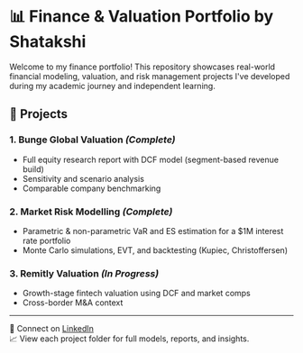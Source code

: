 # 📊 Finance & Valuation Portfolio by Shatakshi

Welcome to my finance portfolio! This repository showcases real-world financial modeling, valuation, and risk management projects I've developed during my academic journey and independent learning.

## 🔹 Projects

### 1. Bunge Global Valuation *(Complete)*
- Full equity research report with DCF model (segment-based revenue build)
- Sensitivity and scenario analysis
- Comparable company benchmarking

### 2. Market Risk Modelling *(Complete)*
- Parametric & non-parametric VaR and ES estimation for a $1M interest rate portfolio
- Monte Carlo simulations, EVT, and backtesting (Kupiec, Christoffersen)

### 3. Remitly Valuation *(In Progress)*
- Growth-stage fintech valuation using DCF and market comps
- Cross-border M&A context

---

📩 Connect on [LinkedIn](https://www.linkedin.com/in/YOUR-LINKEDIN-HERE)  
📈 View each project folder for full models, reports, and insights.
